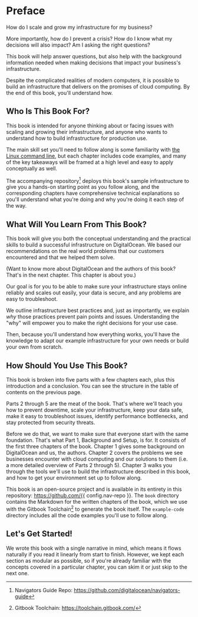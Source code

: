 # Preface

How do I scale and grow my infrastructure for my business?

More importantly, how do I prevent a crisis? How do I know what my decisions will also impact? Am I asking the right questions? 

This book will help answer questions, but also help with the background information needed when making decisions that impact your business's infrastructure.

Despite the complicated realities of modern computers, it is possible to build an infrastructure that delivers on the promises of cloud computing. By the end of this book, you'll understand how.

## Who Is This Book For?

This book is intended for anyone thinking about or facing issues with scaling and growing their infrastructure, and anyone who wants to understand how to build infrastructure for production use.

The main skill set you'll need to follow along is some familiarity with [the Linux command line](https://www.digitalocean.com/community/tutorial_series/getting-started-with-linux), but each chapter includes code examples, and many of the key takeaways will be framed at a high level and easy to apply conceptually as well.

The accompanying repository[^1] deploys this book's sample infrastructure to give you a hands-on starting point as you follow along, and the corresponding chapters have comprehensive technical explanations so you'll understand what you're doing and why you're doing it each step of the way.

## What Will You Learn From This Book?

This book will give you both the conceptual understanding and the practical skills to build a successful infrastructure on DigitalOcean. We based our recommendations on the real world problems that our customers encountered and that we helped them solve.

(Want to know more about DigitalOcean and the authors of this book? That's in the next chapter. This chapter is about you.)

Our goal is for you to be able to make sure your infrastructure stays online reliably and scales out easily, your data is secure, and any problems are easy to troubleshoot.

We outline infrastructure best practices and, just as importantly, we explain _why_ those practices prevent pain points and issues. Understanding the "why" will empower you to make the right decisions for your use case.

Then, because you'll understand how everything works, you'll have the knowledge to adapt our example infrastructure for your own needs or build your own from scratch.

## How Should You Use This Book?

This book is broken into five parts with a few chapters each, plus this introduction and a conclusion. You can see the structure in the table of contents on the previous page.

Parts 2 through 5 are the meat of the book. That's where we'll teach you how to prevent downtime, scale your infrastructure, keep your data safe, make it easy to troubleshoot issues, identify performance bottlenecks, and stay protected from security threats.

Before we do that, we want to make sure that everyone start with the same foundation. That's what Part 1, Background and Setup, is for. It consists of the first three chapters of the book. Chapter 1 gives some background on DigitalOcean and us, the authors. Chapter 2 covers the problems we see businesses encounter with cloud computing and our solutions to them (i.e. a more detailed overview of Parts 2 through 5). Chapter 3 walks you through the tools we'll use to build the infrastructure described in this book, and how to get your environment set up to follow along.

This book is an open-source project and is available in its entirety in this repository: https://github.com/{{ config.nav-repo }}. The `book` directory contains the Markdown for the written chapters of the book, which we use with the Gitbook Toolchain[^2] to generate the book itself. The `example-code` directory includes all the code examples you'll use to follow along.

<!-- TODO: Add OSS license to repo -->

## Let's Get Started!

We wrote this book with a single narrative in mind, which means it flows naturally if you read it linearly from start to finish. However, we kept each section as modular as possible, so if you're already familiar with the concepts covered in a particular chapter, you can skim it or just skip to the next one.

[^1]: Navigators Guide Repo: https://github.com/digitalocean/navigators-guide
[^2]: Gitbook Toolchain: https://toolchain.gitbook.com/ 

